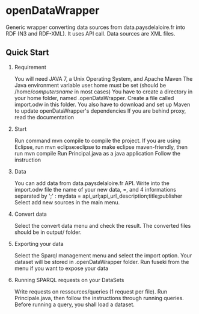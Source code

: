 openDataWrapper
===============

Generic wrapper converting data sources from data.paysdelaloire.fr into RDF (N3 and RDF-XML). It uses API call. Data sources are XML files.

Quick Start
-----------

1) Requirement

	You will need JAVA 7, a Unix Operating System, and Apache Maven
	The Java environment variable user.home must be set (should be /home/*computersname* in most cases)
	You have to create a directory in your home folder, named .openDataWrapper. Create a file called import.odw in this folder.
	You also have to download and set up Maven to update openDataWrapper's dependencies
	If you are behind proxy, read the documentation

2) Start

	Run command mvn compile to compile the project. If you are using Eclipse, run mvn eclipse:eclipse to make eclipse maven-friendly, then run mvn compile
	Run Principal.java as a java application
	Follow the instruction
	
3) Data
	
	You can add data from data.paysdelaloire.fr API. 
	Write into the import.odw file the name of your new data, =, and 4 informations separated by ';' :
		mydata = api_url;api_url_description;title;publisher
	Select add new sources in the main menu.
	
4) Convert data

	Select the convert data menu and check the result. The converted files should be in output/ folder.
	
5) Exporting your data

	Select the Sparql management menu and select the import option. Your dataset will be stored in .openDataWrapper folder.
	Run fuseki from the menu if you want to expose your data

6) Running SPARQL requests on your DataSets

	Write requests on ressources/queries (1 request per file). Run Principale.java, then follow the instructions through running queries. Before running a query, you shall load a dataset.
